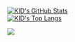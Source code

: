 <!--
**jyhsu2000/jyhsu2000** is a ✨ _special_ ✨ repository because its `README.md` (this file) appears on your GitHub profile.

Here are some ideas to get you started:

- 🔭 I’m currently working on ...
- 🌱 I’m currently learning ...
- 👯 I’m looking to collaborate on ...
- 🤔 I’m looking for help with ...
- 💬 Ask me about ...
- 📫 How to reach me: ...
- 😄 Pronouns: ...
- ⚡ Fun fact: ...
-->

<!-- https://github.com/anuraghazra/github-readme-stats -->
[![KID's GitHub Stats](https://github-readme-stats.vercel.app/api?username=jyhsu2000&count_private=true&show_icons=true&include_all_commits=true)](https://github.com/jyhsu2000)  
[![KID's Top Langs](https://github-readme-stats.vercel.app/api/top-langs/?username=jyhsu2000&layout=compact)](https://github.com/jyhsu2000)

![](https://raw.githubusercontent.com/jyhsu2000/jyhsu2000/output/github-contribution-grid-snake.svg)
